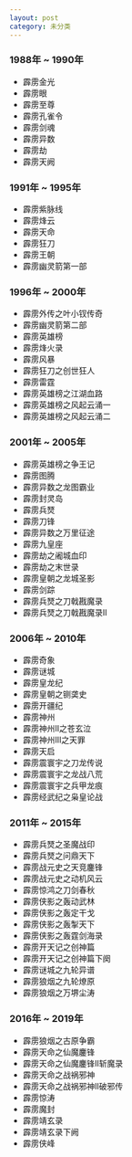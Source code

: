 ```yaml
---
layout: post
category: 未分类
---
```


### 1988年 ~ 1990年
- 霹雳金光
- 霹雳眼
- 霹雳至尊
- 霹雳孔雀令
- 霹雳剑魂
- 霹雳异数
- 霹雳劫
- 霹雳天阙
### 1991年 ~ 1995年
- 霹雳紫脉线
- 霹雳烽云
- 霹雳天命
- 霹雳狂刀
- 霹雳王朝
- 霹雳幽灵箭第一部
### 1996年 ~ 2000年
- 霹雳外传之叶小钗传奇
- 霹雳幽灵箭第二部
- 霹雳英雄榜
- 霹雳烽火录
- 霹雳风暴
- 霹雳狂刀之创世狂人
- 霹雳雷霆
- 霹雳英雄榜之江湖血路
- 霹雳英雄榜之风起云涌一
- 霹雳英雄榜之风起云涌二
### 2001年 ~ 2005年
- 霹雳英雄榜之争王记
- 霹雳图腾
- 霹雳异数之龙图霸业
- 霹雳封灵岛
- 霹雳兵燹
- 霹雳刀锋
- 霹雳异数之万里征途
- 霹雳九皇座
- 霹雳劫之阇城血印
- 霹雳劫之末世录
- 霹雳皇朝之龙城圣影
- 霹雳剑踪
- 霹雳兵燹之刀戟戡魔录
- 霹雳兵燹之刀戟戡魔录Ⅱ
### 2006年 ~ 2010年
- 霹雳奇象
- 霹雳谜城
- 霹雳皇龙纪
- 霹雳皇朝之铡䶮史
- 霹雳开疆纪
- 霹雳神州
- 霹雳神州Ⅱ之苍玄泣
- 霹雳神州Ⅲ之天罪
- 霹雳天启
- 霹雳震寰宇之刀龙传说
- 霹雳震寰宇之龙战八荒
- 霹雳震寰宇之兵甲龙痕
- 霹雳经武纪之枭皇论战
### 2011年 ~ 2015年
- 霹雳兵燹之圣魔战印
- 霹雳兵燹之问鼎天下
- 霹雳战元史之天竞鏖锋
- 霹雳战元史之动机风云
- 霹雳惊鸿之刀剑春秋
- 霹雳侠影之轰动武林
- 霹雳侠影之轰定干戈
- 霹雳侠影之轰掣天下
- 霹雳侠影之轰霆剑海录
- 霹雳开天记之创神篇
- 霹雳开天记之创神篇下阕
- 霹雳谜城之九轮异谱
- 霹雳狼烟之九轮燎原
- 霹雳狼烟之万堺尘涛

### 2016年 ~ 2019年
- 霹雳狼烟之古原争霸
- 霹雳天命之仙魔鏖锋
- 霹雳天命之仙魔鏖锋II斩魔录
- 霹雳天命之战祸邪神
- 霹雳天命之战祸邪神II破邪传
- 霹雳惊涛
- 霹雳魔封
- 霹雳靖玄录
- 霹雳靖玄录下阙
- 霹雳侠峰